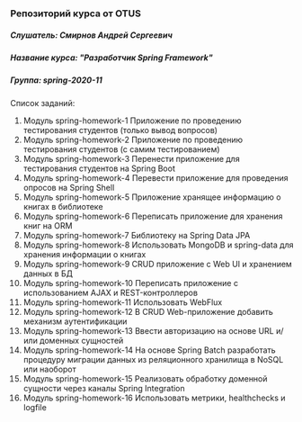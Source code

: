 ### Репозиторий курса от OTUS
##### Слушатель: Смирнов Андрей Сергеевич
##### Название курса: "Разработчик Spring Framework"
##### Группа: spring-2020-11

Список заданий:
1. Модуль spring-homework-1
Приложение по проведению тестирования студентов (только вывод вопросов)
1. Модуль spring-homework-2
Приложение по проведению тестирования студентов (с самим тестированием)
1. Модуль spring-homework-3
Перенести приложение для тестирования студентов на Spring Boot
1. Модуль spring-homework-4
Перевести приложение для проведения опросов на Spring Shell
1. Модуль spring-homework-5
Приложение хранящее информацию о книгах в библиотеке
1. Модуль spring-homework-6
Переписать приложение для хранения книг на ORM
1. Модуль spring-homework-7
Библиотеку на Spring Data JPA
1. Модуль spring-homework-8
Использовать MongoDB и spring-data для хранения информации о книгах
1. Модуль spring-homework-9
CRUD приложение с Web UI и хранением данных в БД
1. Модуль spring-homework-10
Переписать приложение с использованием AJAX и REST-контроллеров
1. Модуль spring-homework-11
Использовать WebFlux
1. Модуль spring-homework-12
В CRUD Web-приложение добавить механизм аутентификации
1. Модуль spring-homework-13
Ввести авторизацию на основе URL и/или доменных сущностей
1. Модуль spring-homework-14
На основе Spring Batch разработать процедуру миграции данных из реляционного хранилища в NoSQL или наоборот
1. Модуль spring-homework-15
Реализовать обработку доменной сущности через каналы Spring Integration
1. Модуль spring-homework-16
Использовать метрики, healthchecks и logfile